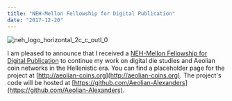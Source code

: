 ```yaml
---
title: "NEH-Mellon Fellowship for Digital Publication"
date: "2017-12-20"
---
```


![neh_logo_horizontal_2c_c_outl_0](initatives/my_research/academic_site/site/rmhorne/posts/images/neh_logo_horizontal_2c_c_outl_0.png)

I am pleased to announce that I received a [NEH-Mellon Fellowship for Digital Publication](https://www.neh.gov/divisions/research/grant-news/neh-mellon-fellowships-digital-publication-2017) to continue my work on digital die studies and Aeolian coin networks in the Hellenistic era. You can find a placeholder page for the project at [http://aeolian-coins.org](http://aeolian-coins.org). The project's code will be hosted at [https://github.com/Aeolian-Alexanders](https://github.com/Aeolian-Alexanders).
